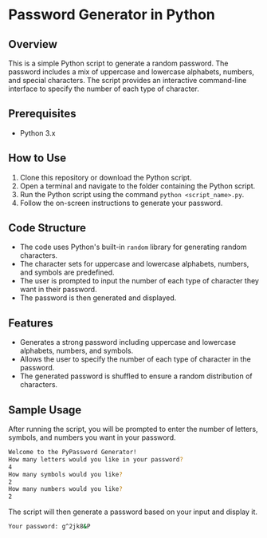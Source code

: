 # Password Generator in Python

## Overview

This is a simple Python script to generate a random password. The password includes a mix of uppercase and lowercase alphabets, numbers, and special characters. The script provides an interactive command-line interface to specify the number of each type of character.

## Prerequisites

- Python 3.x

## How to Use

1. Clone this repository or download the Python script.
2. Open a terminal and navigate to the folder containing the Python script.
3. Run the Python script using the command `python <script_name>.py`.
4. Follow the on-screen instructions to generate your password.

## Code Structure

- The code uses Python's built-in `random` library for generating random characters.
- The character sets for uppercase and lowercase alphabets, numbers, and symbols are predefined.
- The user is prompted to input the number of each type of character they want in their password.
- The password is then generated and displayed.

## Features

- Generates a strong password including uppercase and lowercase alphabets, numbers, and symbols.
- Allows the user to specify the number of each type of character in the password.
- The generated password is shuffled to ensure a random distribution of characters.

## Sample Usage

After running the script, you will be prompted to enter the number of letters, symbols, and numbers you want in your password.

```bash
Welcome to the PyPassword Generator!
How many letters would you like in your password?
4
How many symbols would you like?
2
How many numbers would you like?
2
```

The script will then generate a password based on your input and display it.

```bash
Your password: g^2jk8&P
```